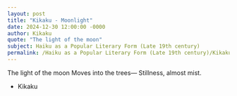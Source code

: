 ```yaml
---
layout: post
title: "Kikaku - Moonlight"
date: 2024-12-30 12:00:00 -0000
author: Kikaku
quote: "The light of the moon"
subject: Haiku as a Popular Literary Form (Late 19th century)
permalink: /Haiku as a Popular Literary Form (Late 19th century)/Kikaku/Kikaku - Moonlight
---
```


The light of the moon
Moves into the trees—
Stillness, almost mist.

- Kikaku
